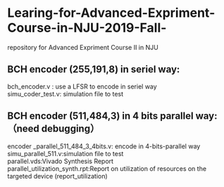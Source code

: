 # Learing-for-Advanced-Expriment-Course-in-NJU-2019-Fall-
repository for Advanced Expriment Course Ⅱ in NJU

## BCH encoder (255,191,8) in seriel way:
  bch_encoder.v : use a LFSR to encode in seriel way        
  simu_coder_test.v: simulation file to test

## BCH encoder (511,484,3) in 4 bits parallel way: （need debugging）
  encoder _parallel_511_484_3_4bits.v: encode in 4-bits-parallel way      
  simu_parallel_511.v:simulation file to test                  
  parallel.vds:Vivado Synthesis Report      
  parallel_utilization_synth.rpt:Report on utilization of resources on the targeted device (report_utilization)
  
